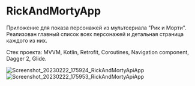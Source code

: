 # RickAndMortyApp

Приложение для показа персонажей из мультсериала "Рик и Морти". Реализован главный список всех персонажей и детальная страница каждого из них.

Стек проекта: MVVM, Kotlin, Retrofit, Coroutines, Navigation component, Dagger 2, Glide.

![Screenshot_20230222_175924_RickAndMortyApiApp](https://user-images.githubusercontent.com/32350831/220661519-3bf1ba58-5615-4dbf-b299-3ef558b391c6.jpg)
![Screenshot_20230222_175953_RickAndMortyApiApp](https://user-images.githubusercontent.com/32350831/220661548-1fe099fa-d70e-4be3-8283-b0daca650681.jpg)
